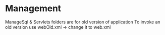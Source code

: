 # Management
ManageSql & Servlets folders are for old version of application
To invoke an old version use webOld.xml -> change it to web.xml
